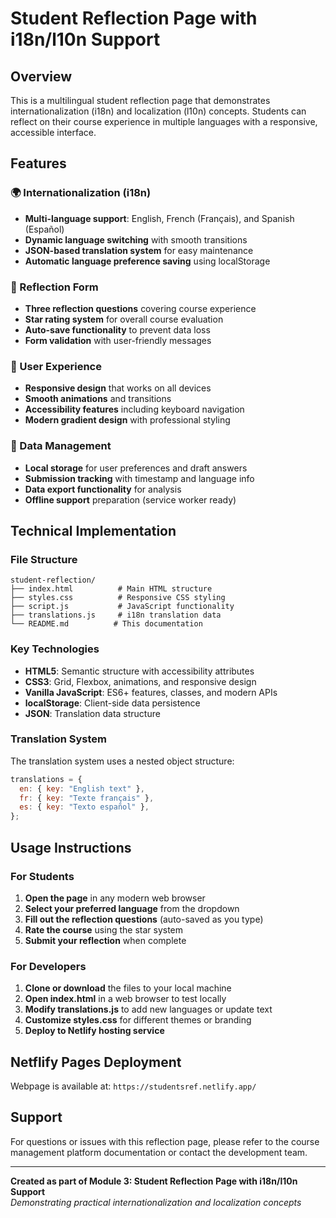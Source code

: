 # Student Reflection Page with i18n/l10n Support

## Overview

This is a multilingual student reflection page that demonstrates internationalization (i18n) and localization (l10n) concepts. Students can reflect on their course experience in multiple languages with a responsive, accessible interface.

## Features

### 🌍 Internationalization (i18n)

- **Multi-language support**: English, French (Français), and Spanish (Español)
- **Dynamic language switching** with smooth transitions
- **JSON-based translation system** for easy maintenance
- **Automatic language preference saving** using localStorage

### 📝 Reflection Form

- **Three reflection questions** covering course experience
- **Star rating system** for overall course evaluation
- **Auto-save functionality** to prevent data loss
- **Form validation** with user-friendly messages

### 🎨 User Experience

- **Responsive design** that works on all devices
- **Smooth animations** and transitions
- **Accessibility features** including keyboard navigation
- **Modern gradient design** with professional styling

### 💾 Data Management

- **Local storage** for user preferences and draft answers
- **Submission tracking** with timestamp and language info
- **Data export functionality** for analysis
- **Offline support** preparation (service worker ready)

## Technical Implementation

### File Structure

```
student-reflection/
├── index.html          # Main HTML structure
├── styles.css          # Responsive CSS styling
├── script.js           # JavaScript functionality
├── translations.js     # i18n translation data
└── README.md          # This documentation
```

### Key Technologies

- **HTML5**: Semantic structure with accessibility attributes
- **CSS3**: Grid, Flexbox, animations, and responsive design
- **Vanilla JavaScript**: ES6+ features, classes, and modern APIs
- **localStorage**: Client-side data persistence
- **JSON**: Translation data structure

### Translation System

The translation system uses a nested object structure:

```javascript
translations = {
  en: { key: "English text" },
  fr: { key: "Texte français" },
  es: { key: "Texto español" },
};
```

## Usage Instructions

### For Students

1. **Open the page** in any modern web browser
2. **Select your preferred language** from the dropdown
3. **Fill out the reflection questions** (auto-saved as you type)
4. **Rate the course** using the star system
5. **Submit your reflection** when complete

### For Developers

1. **Clone or download** the files to your local machine
2. **Open index.html** in a web browser to test locally
3. **Modify translations.js** to add new languages or update text
4. **Customize styles.css** for different themes or branding
5. **Deploy to Netlify hosting service**

## Netflify Pages Deployment
Webpage is available at: `https://studentsref.netlify.app/`

## Support

For questions or issues with this reflection page, please refer to the course management platform documentation or contact the development team.

---

**Created as part of Module 3: Student Reflection Page with i18n/l10n Support**  
_Demonstrating practical internationalization and localization concepts_
